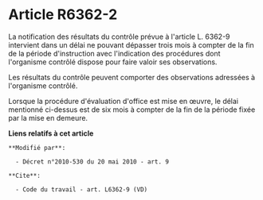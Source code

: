 # Article R6362-2

La notification des résultats du contrôle prévue à l'article L. 6362-9 intervient dans un délai ne pouvant dépasser trois
mois à compter de la fin de la période d'instruction avec l'indication des procédures dont l'organisme contrôlé dispose pour
faire valoir ses observations. 

Les résultats du contrôle peuvent comporter des observations adressées à l'organisme contrôlé.

Lorsque la procédure d'évaluation d'office est mise en œuvre, le délai mentionné ci-dessus est de six mois à compter de la
fin de la période fixée par la mise en demeure.

**Liens relatifs à cet article**

	**Modifié par**:

	  - Décret n°2010-530 du 20 mai 2010 - art. 9

	**Cite**:

	  - Code du travail - art. L6362-9 (VD)
